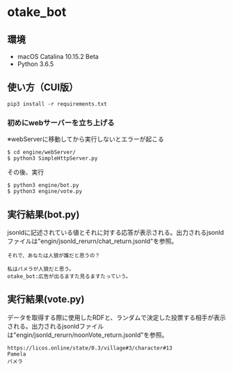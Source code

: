 # otake_bot

## 環境
- macOS Catalina 10.15.2 Beta
- Python 3.6.5

## 使い方（CUI版）
```
pip3 install -r requirements.txt
```
### 初めにwebサーバーを立ち上げる
※webServerに移動してから実行しないとエラーが起こる
```
$ cd engine/webServer/
$ python3 SimpleHttpServer.py
```
その後、実行
```
$ python3 engine/bot.py
$ python3 engine/vote.py
```


## 実行結果(bot.py)
jsonldに記述されている値とそれに対する応答が表示される。出力されるjsonldファイルは"engin/jsonld_rerurn/chat_return.jsonld"を参照。
```
それで、あなたは人狼が誰だと思うの？

私はパメラが人狼だと思う。
otake_bot:広告が出るますた見るますたっていう。
```
## 実行結果(vote.py)
データを取得する際に使用したRDFと、ランダムで決定した投票する相手が表示される。出力されるjsonldファイルは"engin/jsonld_rerurn/noonVote_return.jsonld"を参照。
```
https://licos.online/state/0.3/village#3/character#13
Pamela
パメラ
```
